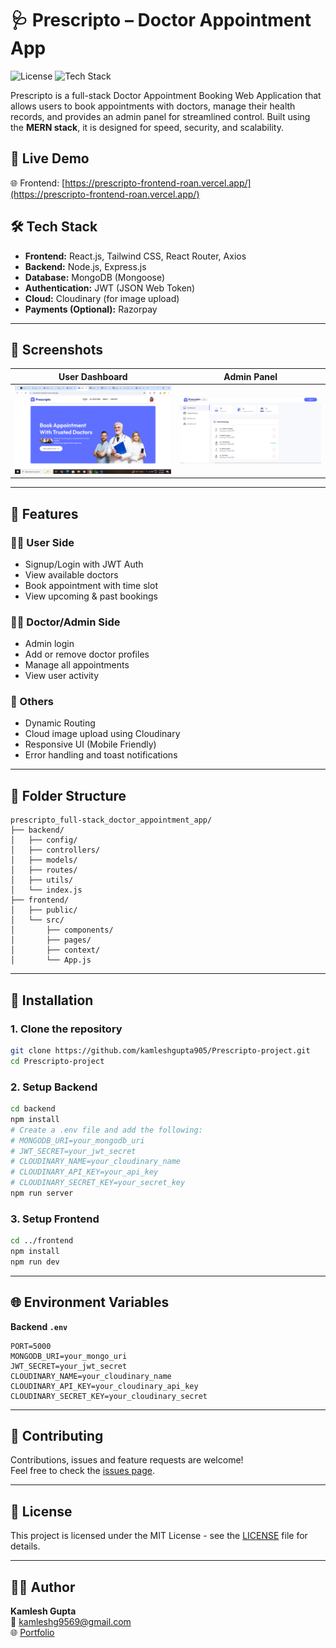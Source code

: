 
# 🩺 Prescripto – Doctor Appointment App

![License](https://img.shields.io/badge/license-MIT-blue.svg)
![Tech Stack](https://img.shields.io/badge/Tech%20Stack-MERN-blue)

Prescripto is a full-stack Doctor Appointment Booking Web Application that allows users to book appointments with doctors, manage their health records, and provides an admin panel for streamlined control. Built using the **MERN stack**, it is designed for speed, security, and scalability.

## 🚀 Live Demo

🌐 Frontend: [https://prescripto-frontend-roan.vercel.app/](https://prescripto-frontend-roan.vercel.app/)

## 🛠️ Tech Stack

- **Frontend:** React.js, Tailwind CSS, React Router, Axios
- **Backend:** Node.js, Express.js
- **Database:** MongoDB (Mongoose)
- **Authentication:** JWT (JSON Web Token)
- **Cloud:** Cloudinary (for image upload)
- **Payments (Optional):** Razorpay

---

## 📸 Screenshots

| User Dashboard | Admin Panel |
|----------------|-------------|
| ![User Dashboard](./user_dashboard_prescripto.png) | ![Admin](./img10.jpg) |


---

## 🔐 Features

### 👨‍⚕️ User Side
- Signup/Login with JWT Auth
- View available doctors
- Book appointment with time slot
- View upcoming & past bookings

### 🧑‍⚕️ Doctor/Admin Side
- Admin login
- Add or remove doctor profiles
- Manage all appointments
- View user activity

### 📂 Others
- Dynamic Routing
- Cloud image upload using Cloudinary
- Responsive UI (Mobile Friendly)
- Error handling and toast notifications

---

## 📁 Folder Structure

```
prescripto_full-stack_doctor_appointment_app/
├── backend/
│   ├── config/
│   ├── controllers/
│   ├── models/
│   ├── routes/
│   ├── utils/
│   └── index.js
├── frontend/
│   ├── public/
│   └── src/
│       ├── components/
│       ├── pages/
│       ├── context/
│       └── App.js
```

---

## 🔧 Installation

### 1. Clone the repository

```bash
git clone https://github.com/kamleshgupta905/Prescripto-project.git
cd Prescripto-project
```

### 2. Setup Backend

```bash
cd backend
npm install
# Create a .env file and add the following:
# MONGODB_URI=your_mongodb_uri
# JWT_SECRET=your_jwt_secret
# CLOUDINARY_NAME=your_cloudinary_name
# CLOUDINARY_API_KEY=your_api_key
# CLOUDINARY_SECRET_KEY=your_secret_key
npm run server
```

### 3. Setup Frontend

```bash
cd ../frontend
npm install
npm run dev
```

---

## 🌐 Environment Variables

**Backend `.env`**
```env
PORT=5000
MONGODB_URI=your_mongo_uri
JWT_SECRET=your_jwt_secret
CLOUDINARY_NAME=your_cloudinary_name
CLOUDINARY_API_KEY=your_cloudinary_api_key
CLOUDINARY_SECRET_KEY=your_cloudinary_secret
```

---

## 🤝 Contributing

Contributions, issues and feature requests are welcome!<br>
Feel free to check the [issues page](https://github.com/kamleshgupta905/Prescripto-project/issues).

---

## 📜 License

This project is licensed under the MIT License - see the [LICENSE](LICENSE) file for details.

---

## 🙋‍♂️ Author

**Kamlesh Gupta**  
📧 kamleshg9569@gmail.com  
🌐 [Portfolio](https://kamleshgupta.vercel.app)
